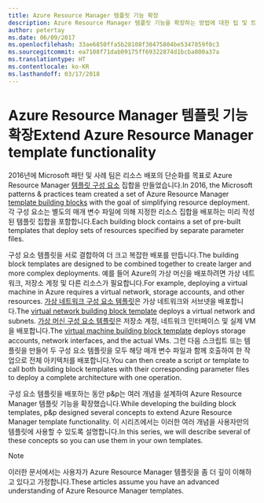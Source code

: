 ```yaml
---
title: Azure Resource Manager 템플릿 기능 확장
description: Azure Resource Manager 템플릿 기능을 확장하는 방법에 대한 팁 및 트릭 설명
author: petertay
ms.date: 06/09/2017
ms.openlocfilehash: 33ae6850ffa5b28108f30475804be5347859f0c3
ms.sourcegitcommit: ea7108f71dab09175ff69322874d1bcba800a37a
ms.translationtype: HT
ms.contentlocale: ko-KR
ms.lasthandoff: 03/17/2018
---
```

# <a name="extend-azure-resource-manager-template-functionality"></a><span data-ttu-id="3a747-103">Azure Resource Manager 템플릿 기능 확장</span><span class="sxs-lookup"><span data-stu-id="3a747-103">Extend Azure Resource Manager template functionality</span></span>

<span data-ttu-id="3a747-104">2016년에 Microsoft 패턴 및 사례 팀은 리소스 배포의 단순화를 목표로 Azure Resource Manager [템플릿 구성 요소](https://github.com/mspnp/template-building-blocks/wiki) 집합을 만들었습니다.</span><span class="sxs-lookup"><span data-stu-id="3a747-104">In 2016, the Microsoft patterns & practices team created a set of Azure Resource Manager [template building blocks](https://github.com/mspnp/template-building-blocks/wiki) with the goal of simplifying resource deployment.</span></span> <span data-ttu-id="3a747-105">각 구성 요소는 별도의 매개 변수 파일에 의해 지정한 리소스 집합을 배포하는 미리 작성된 템플릿 집합을 포함합니다.</span><span class="sxs-lookup"><span data-stu-id="3a747-105">Each building block contains a set of pre-built templates that deploy sets of resources specified by separate parameter files.</span></span>

<span data-ttu-id="3a747-106">구성 요소 템플릿을 서로 결합하여 더 크고 복잡한 배포를 만듭니다.</span><span class="sxs-lookup"><span data-stu-id="3a747-106">The building block templates are designed to be combined together to create larger and more complex deployments.</span></span> <span data-ttu-id="3a747-107">예를 들어 Azure의 가상 머신을 배포하려면 가상 네트워크, 저장소 계정 및 다른 리소스가 필요합니다.</span><span class="sxs-lookup"><span data-stu-id="3a747-107">For example, deploying a virtual machine in Azure requires a virtual network, storage accounts, and other resources.</span></span> <span data-ttu-id="3a747-108">[가상 네트워크 구성 요소 템플릿](https://github.com/mspnp/template-building-blocks/wiki/VNet-(v1))은 가상 네트워크와 서브넷을 배포합니다.</span><span class="sxs-lookup"><span data-stu-id="3a747-108">The [virtual network building block template](https://github.com/mspnp/template-building-blocks/wiki/VNet-(v1)) deploys a virtual network and subnets.</span></span> <span data-ttu-id="3a747-109">[가상 머신 구성 요소 템플릿](https://github.com/mspnp/template-building-blocks/wiki/Windows-and-Linux-VMs-(v1))은 저장소 계정, 네트워크 인터페이스 및 실제 VM을 배포합니다.</span><span class="sxs-lookup"><span data-stu-id="3a747-109">The [virtual machine building block template](https://github.com/mspnp/template-building-blocks/wiki/Windows-and-Linux-VMs-(v1)) deploys storage accounts, network interfaces, and the actual VMs.</span></span> <span data-ttu-id="3a747-110">그런 다음 스크립트 또는 템플릿을 만들어 두 구성 요소 템플릿을 모두 해당 매개 변수 파일과 함께 호출하여 한 작업으로 전체 아키텍처를 배포합니다.</span><span class="sxs-lookup"><span data-stu-id="3a747-110">You can then create a script or template to call both building block templates with their corresponding parameter files to deploy a complete architecture with one operation.</span></span>

<span data-ttu-id="3a747-111">구성 요소 템플릿을 배포하는 동안 p&p는 여러 개념을 설계하여 Azure Resource Manager 템플릿 기능을 확장했습니다.</span><span class="sxs-lookup"><span data-stu-id="3a747-111">While developing the building block templates, p&p designed several concepts to extend Azure Resource Manager template functionality.</span></span> <span data-ttu-id="3a747-112">이 시리즈에서는 이러한 여러 개념을 사용자만의 템플릿에 사용할 수 있도록 설명합니다.</span><span class="sxs-lookup"><span data-stu-id="3a747-112">In this series, we will describe several of these concepts so you can use them in your own templates.</span></span>

> [!NOTE]
> <span data-ttu-id="3a747-113">이러한 문서에서는 사용자가 Azure Resource Manager 템플릿을 좀 더 깊이 이해하고 있다고 가정합니다.</span><span class="sxs-lookup"><span data-stu-id="3a747-113">These articles assume you have an advanced understanding of Azure Resource Manager templates.</span></span>